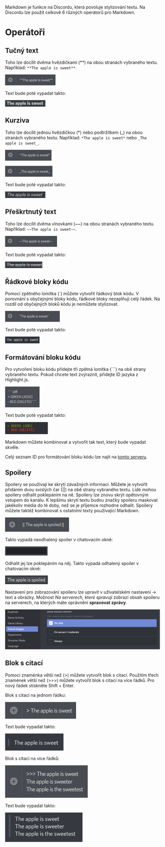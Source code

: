 <!-- TITLE: [CZ] Markdown -->
<!-- SUBTITLE: Chcete dodat každodennímu chatování trochu šťávy? -->

Markdown je funkce na Discordu, která povoluje stylizování textu. Na Discordu lze použít celkově 6 různých operátorů pro Markdown.

# Operátoři
## Tučný text
Toho lze docílit dvěma hvězdičkami (\*\*) na obou stranách vybraného textu.
Například: `**The apple is sweet**`.

![A 5 F 8 D 0](/uploads/markdown/a-5-f-8-d-0.png "Markdown v okně pro psaní zpráv, který změní normální text na tučný.")

Text bude poté vypadat takto: 

![Bolded Text In Chat](/uploads/markdown/bolded-text-in-chat.png "Tučný text v chatovacím okně.")

## Kurziva
Toho lze docílit jednou hvězdičkou (\*) nebo podtržítkem (\_) na obou stranách vybraného textu. Například: `*The apple is sweet*` nebo `_The apple is sweet_`.

![6 E 34 Bc](/uploads/markdown/6-e-34-bc.png "Markdown v okně pro psaní zpráv, který změní normální text na kurzivu.")

![Bcb 156](/uploads/markdown/bcb-156.png "Markdown v okně pro psaní zpráv, který změní normální text na kurzivu.")

Text bude poté vypadat takto:

![Italicized Text In Chat](/uploads/markdown/italicized-text-in-chat.png "Kurziva v chatovacím okně.")

## Přeškrtnutý text
Toho lze docílit dvěma vlnovkami (\~\~) na obou stranách vybraného textu. Například: `~~The apple is sweet~~`.

![56992 E](/uploads/markdown/56992-e.png "Markdown v okně pro psaní zpráv, který text přeškrtne.")

Text bude poté vypadat takto:

![Strikethrough Text In Chat](/uploads/markdown/strikethrough-text-in-chat.png "Přeškrtnutý text v chatovacím okně.")

## Řádkové bloky kódu
Pomocí zpětného lomítka (\`) můžete vytvořit řádkový blok kódu. V porovnání s obyčejnými bloky kódu, řádkové bloky nezaplňují celý řádek. Na rozdíl od obyčejných bloků kódu je nemůžete stylizovat.

![C 8 Ca 1 F](/uploads/markdown/c-8-ca-1-f.png "Řádkový blok kódu v okně pro psaní zpráv.")

Text bude poté vypadat takto:

![C 144 Da](/uploads/markdown/c-144-da.png "Řádkový blok kódu v chatovacím okně.")

## Formátování bloku kódu
Pro vytvoření bloku kódu přidejte tři zpětná lomítka (\`\`\`) na obě strany vybraného textu. Pokud chcete text zvýraznit, přidejte ID jazyka z Highlight.js.

![A 16 Ed 5](/uploads/markdown/a-16-ed-5.png "Víceřádkový blok kódu v okně pro psaní zpráv.")

Text bude poté vypadat takto:

![C 73 Dd 2](/uploads/markdown/c-73-dd-2.png "Víceřádkový blok kódu v chatovacím okně včetně zvýrazněného syntaxe kódu.")

Markdown můžete kombinovat a vytvořit tak text, který bude vypadat skvěle.

Celý seznam ID pro formátování bloku kódu lze najít na [tomto serveru](https://discord.gg/VfVvwcX).

## Spoilery
Spoilery se používají ke skrytí závažných informací. Můžete je vytvořit přidáním dvou svislých čar (\|\|) na obě strany vybraného textu. Lidé mohou spoilery odhalit poklepáním na ně. Spoilery lze znovu skrýt opětovným vstupem do kanálu. K lepšímu skrytí textu budou značky spoileru maskovat jakékoliv média do té doby, než se je příjemce rozhodne odhalit.
Spoilery můžete taktéž kombinovat s ostatními texty používající Markdown.

![Typing spoiler](/uploads/markdown/typingspoiler.png "Spoiler v okně pro psaní zpráv.")

Takto vypadá neodhalený spoiler v chatovacím okně:

![Unrevealed spoiler](/uploads/markdown/unrevealedspoiler.png "Neodhalený spoiler.")

Odhalit jej lze poklepáním na něj. Takto vypadá odhalený spoiler v chatovacím okně:

![Revealed spoiler](/uploads/markdown/revealedspoiler.png "Odhalený spoiler.")

Nastavení pro zobrazování spoileru lze upravit v uživatelském nastavení -> text a obrázky. Možnost *Na serverech, které spravuji* zobrazí obsah spoileru na serverech, na kterých máte oprávnění **spravovat zprávy**.

![Spoiler settings](/uploads/markdown/spoiler-settings.png "Nastavení spoilerů.")

## Blok s citací
Pomoci znaménka větší než (\>) můžete vytvořit blok s citací. Použitím třech znamének větší než (\>\>\>) můžete vytvořit blok s citací na více řádků. Pro nový řádek stiskněte Shift + Enter.

Blok s citací na jednom řádku:

![Blockquote](/uploads/markdown/blockquote.png "Blok s citací")

Text bude vypadat takto:

![Blocksingle](/uploads/markdown/blocksingle.png "Blok s citací")

Blok s citací na více řádků:

![Blockquotemultiple](/uploads/markdown/blockquotemultiple.png "Blok s citací na více řádků")

Text bude vypadat takto:

![Blockmultiple](/uploads/markdown/blockmultiple.png "Blok s citací na více řádků")